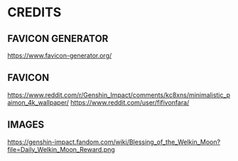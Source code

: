 # CREDITS

## FAVICON GENERATOR

https://www.favicon-generator.org/

## FAVICON

https://www.reddit.com/r/Genshin_Impact/comments/kc8xns/minimalistic_paimon_4k_wallpaper/
https://www.reddit.com/user/fifivonfara/

## IMAGES

https://genshin-impact.fandom.com/wiki/Blessing_of_the_Welkin_Moon?file=Daily_Welkin_Moon_Reward.png
